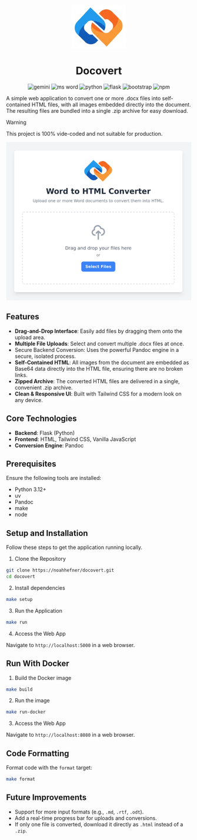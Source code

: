 <p align="center">
  <img src="flaskr/static/logo.png" alt="Logo" width="150">
</p>
      
<h1 align="center">Docovert</h1>

<p align="center">
  <img src="https://img.shields.io/badge/google%20gemini-8E75B2?style=for-the-badge&logo=google%20gemini&logoColor=white" alt="gemini">
  <img src="https://img.shields.io/badge/Microsoft_Word-2B579A?style=for-the-badge&logo=microsoft-word&logoColor=white" alt="ms word">
  <img src="https://img.shields.io/badge/python-3670A0?style=for-the-badge&logo=python&logoColor=ffdd54" alt="python">
  <img src="https://img.shields.io/badge/flask-%23000.svg?style=for-the-badge&logo=flask&logoColor=white" alt="flask">
  <img src="https://img.shields.io/badge/bootstrap-%238511FA.svg?style=for-the-badge&logo=bootstrap&logoColor=white" alt="bootstrap">
  <img src="https://img.shields.io/badge/NPM-%23CB3837.svg?style=for-the-badge&logo=npm&logoColor=white" alt="npm">
</p>

A simple web application to convert one or more .docx files into self-contained HTML files, with all images embedded directly into the document. The resulting files are bundled into a single .zip archive for easy download.

> [!WARNING]  
> This project is 100% vide-coded and not suitable for production.

![screenshot 1](demo.png)

## Features

- **Drag-and-Drop Interface**: Easily add files by dragging them onto the upload area.
- **Multiple File Uploads**: Select and convert multiple .docx files at once.
- Secure Backend Conversion: Uses the powerful Pandoc engine in a secure, isolated process.
- **Self-Contained HTML**: All images from the document are embedded as Base64 data directly into the HTML file, ensuring there are no broken links.
- **Zipped Archive**: The converted HTML files are delivered in a single, convenient .zip archive.
- **Clean & Responsive UI**: Built with Tailwind CSS for a modern look on any device.

## Core Technologies

- **Backend**: Flask (Python)
- **Frontend**: HTML, Tailwind CSS, Vanilla JavaScript
- **Conversion Engine**: Pandoc

## Prerequisites

Ensure the following tools are installed:

- Python 3.12+
- uv
- Pandoc
- make
- node

## Setup and Installation

Follow these steps to get the application running locally.

1. Clone the Repository

```sh
git clone https://noahhefner/docovert.git
cd docovert
```

2. Install dependencies

```sh
make setup
```

3. Run the Application

```sh
make run
```

4. Access the Web App

Navigate to `http://localhost:5000` in a web browser.

## Run With Docker

1. Build the Docker image

```sh
make build
```

2. Run the image

```sh
make run-docker
```

3. Access the Web App

Navigate to `http://localhost:8080` in a web browser.

## Code Formatting

Format code with the `format` target:

```sh
make format
```

## Future Improvements

- Support for more input formats (e.g., `.md`, `.rtf`, `.odt`).
- Add a real-time progress bar for uploads and conversions.
- If only one file is converted, download it directly as `.html` instead of a `.zip`.
